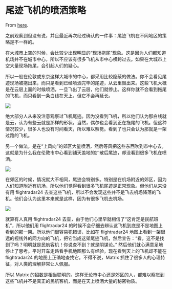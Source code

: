 # 尾迹飞机的喷洒策略

From [here](https://yinwang1.substack.com/p/002).

之前观察到但没有说，并且最近再次经过确认的一件事：尾迹飞机在不同地区的策略是不一样的。

在大城市上空的时候，会比较少出现明显的“现场拖尾”现象。这是因为人们都知道机场并不在城市中心，所以不应该有很多飞机从市中心横跨过去。如果在大城市上空大量现场拖尾，会引起人们的疑心。

所以一般在伦敦或东京这样大城市的中心，都采用比较隐蔽的做法。你不会看见尾迹现场被拖出来，而只是看到已经喷洒完毕的尾迹，从云里飘出来。这些飞机大概是在云层上面的时候喷洒，一旦飞出了云层，他们就停止。这样你就不会看到拖尾的飞机，而只看到一条白线在天上，但它不会再延长。

![](https://substackcdn.com/image/fetch/w_1456,c_limit,f_auto,q_auto:good,fl_progressive:steep/https%3A%2F%2Fsubstack-post-media.s3.amazonaws.com%2Fpublic%2Fimages%2F34b14545-4d9d-4342-a3ca-14eace6268bd_2000x1500.jpeg)

绝大部分人从来没注意观察过飞机尾迹。因为没看到飞机，所以他们认为那白线就是云，认为有些云就是那样的形状。当然，偶尔也会看到正在拖尾的飞机。但这种情况较少，很多人也没有时间看天，所以难以察觉。看到了也只会认为那就是一架过路的飞机。

另一个做法，是在“上风向”的郊区大量喷洒，然后等风把这些东西吹到市中心去。这就是为什么我在伦敦市中心看到铺天盖地的扩散后尾迹，却没看到很多飞机在喷洒。

![](https://substackcdn.com/image/fetch/w_1456,c_limit,f_auto,q_auto:good,fl_progressive:steep/https%3A%2F%2Fsubstack-post-media.s3.amazonaws.com%2Fpublic%2Fimages%2F0c2d2bcd-0d09-4726-ae92-cb7f78fd2b92_4032x3024.jpeg)

在郊区的时候，情况就大不相同，尾迹会特别多。特别是在机场附近的郊区，因为人们知道附近有机场，所以他们觉得看到很多飞机尾迹是正常现象。但他们从来没有用 flightradar24 去查这些飞机，所以不会发现这些并不是飞去机场降落的飞机。他们会认为这里本来就是这样，因为有很多飞机去机场。

![](https://substackcdn.com/image/fetch/w_1456,c_limit,f_auto,q_auto:good,fl_progressive:steep/https%3A%2F%2Fsubstack-post-media.s3.amazonaws.com%2Fpublic%2Fimages%2Fab2a9ead-c12d-4241-8ad4-cb43fce055e8_4032x3024.jpeg)

就算有人真用 flightradar24 去查，由于他们心里早就相信了“这肯定是民航班机”，所以他们用 flightradar24 的时候不会仔细去辨认这飞机到底是不是地图上看到的那一架。所以他们很容易犯错误，比如在 flightradar24 地图上看到一架很远的视线外的同方向的飞机，把它当成这架尾迹飞机，然后宣告：“看，这不是找到了吗？明明就是民航客机！你说查不到？就是阴谋论。” 然后他们就心满意足地停止了思考。平时开车走路看手机地图那么有经验，现在看到天上的飞机却不能在 flightradar24 的地图上正确地查找它。不得不说，Matrix 抓住了很多人的心理特征，对人类的理解非常让人佩服。

所以 Matrix 的招数是相当聪明的。这样无论市中心还是郊区的人，都难以察觉到这些飞机并不是真正的民航客机，而是在天上喷洒大量的秘密物质。
